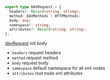 ```ts
export type DAVRequest = {
  headers?: Record<string, string>;
  method: DAVMethods | HTTPMethods;
  body: any;
  namespace?: string;
  attributes?: Record<string, string>;
};
```

[davRequest](../webdav/davRequest.md) init body

- `headers` request headers
- `method` request method
- `body` request body
- `namespace` default namespace for all xml nodes
- `attributes` root node xml attributes

